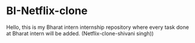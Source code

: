 # BI-Netflix-clone
Hello, this is my Bharat intern internship repository where every task done at Bharat intern will be added. (Netflix-clone-shivani singh))
